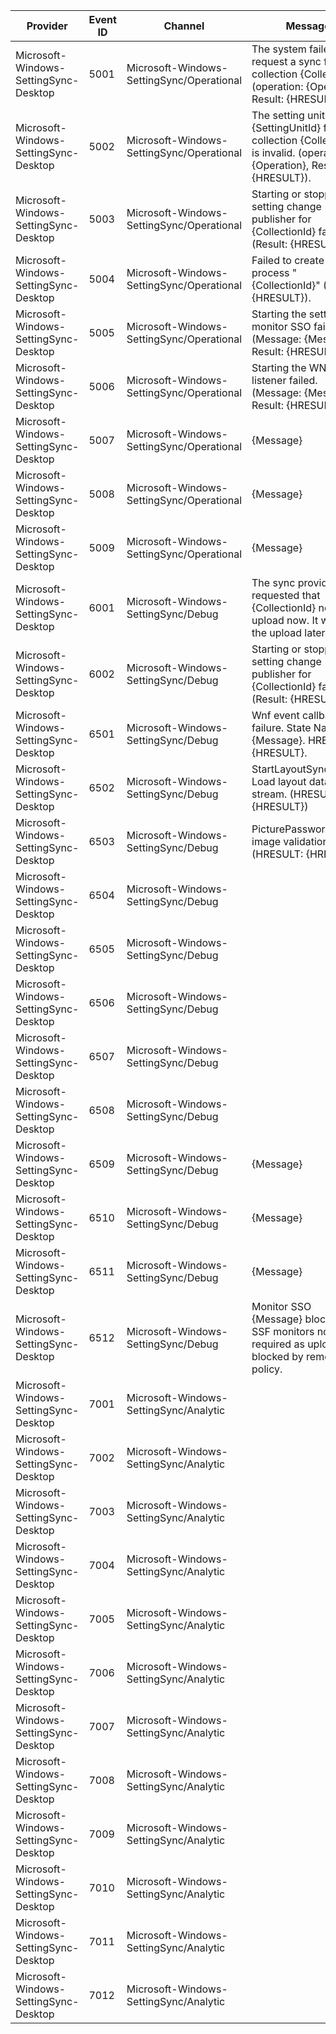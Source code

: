 Provider                               |  Event ID  |  Channel                                    |  Message
---------------------------------------|------------|---------------------------------------------|-------------------------------------------------------------------------------------------------------------------------
Microsoft-Windows-SettingSync-Desktop  |  5001      |  Microsoft-Windows-SettingSync/Operational  |  The system failed to request a sync for collection {CollectionId} (operation: {Operation}, Result: {HRESULT}).
Microsoft-Windows-SettingSync-Desktop  |  5002      |  Microsoft-Windows-SettingSync/Operational  |  The setting unit {SettingUnitId} for collection {CollectionId} is invalid. (operation: {Operation}, Result: {HRESULT}).
Microsoft-Windows-SettingSync-Desktop  |  5003      |  Microsoft-Windows-SettingSync/Operational  |  Starting or stopping setting change publisher for {CollectionId} failed. (Result: {HRESULT})
Microsoft-Windows-SettingSync-Desktop  |  5004      |  Microsoft-Windows-SettingSync/Operational  |  Failed to create process "{CollectionId}" (Result: {HRESULT}).
Microsoft-Windows-SettingSync-Desktop  |  5005      |  Microsoft-Windows-SettingSync/Operational  |  Starting the setting monitor SSO failed.  (Message: {Message}, Result: {HRESULT})
Microsoft-Windows-SettingSync-Desktop  |  5006      |  Microsoft-Windows-SettingSync/Operational  |  Starting the WNF listener failed.  (Message: {Message}, Result: {HRESULT})
Microsoft-Windows-SettingSync-Desktop  |  5007      |  Microsoft-Windows-SettingSync/Operational  |  {Message}
Microsoft-Windows-SettingSync-Desktop  |  5008      |  Microsoft-Windows-SettingSync/Operational  |  {Message}
Microsoft-Windows-SettingSync-Desktop  |  5009      |  Microsoft-Windows-SettingSync/Operational  |  {Message}
Microsoft-Windows-SettingSync-Desktop  |  6001      |  Microsoft-Windows-SettingSync/Debug        |  The sync provider requested that {CollectionId} not upload now.  It will retry the upload later.
Microsoft-Windows-SettingSync-Desktop  |  6002      |  Microsoft-Windows-SettingSync/Debug        |  Starting or stopping setting change publisher for {CollectionId} failed. (Result: {HRESULT})
Microsoft-Windows-SettingSync-Desktop  |  6501      |  Microsoft-Windows-SettingSync/Debug        |  Wnf event callback failure. State Name: {Message}. HRESULT: {HRESULT}.
Microsoft-Windows-SettingSync-Desktop  |  6502      |  Microsoft-Windows-SettingSync/Debug        |  StartLayoutSync - Load layout data from stream. (HRESULT: {HRESULT})
Microsoft-Windows-SettingSync-Desktop  |  6503      |  Microsoft-Windows-SettingSync/Debug        |  PicturePasswordPicture image validation failed (HRESULT: {HRESULT})
Microsoft-Windows-SettingSync-Desktop  |  6504      |  Microsoft-Windows-SettingSync/Debug        |
Microsoft-Windows-SettingSync-Desktop  |  6505      |  Microsoft-Windows-SettingSync/Debug        |
Microsoft-Windows-SettingSync-Desktop  |  6506      |  Microsoft-Windows-SettingSync/Debug        |
Microsoft-Windows-SettingSync-Desktop  |  6507      |  Microsoft-Windows-SettingSync/Debug        |
Microsoft-Windows-SettingSync-Desktop  |  6508      |  Microsoft-Windows-SettingSync/Debug        |
Microsoft-Windows-SettingSync-Desktop  |  6509      |  Microsoft-Windows-SettingSync/Debug        |  {Message}
Microsoft-Windows-SettingSync-Desktop  |  6510      |  Microsoft-Windows-SettingSync/Debug        |  {Message}
Microsoft-Windows-SettingSync-Desktop  |  6511      |  Microsoft-Windows-SettingSync/Debug        |  {Message}
Microsoft-Windows-SettingSync-Desktop  |  6512      |  Microsoft-Windows-SettingSync/Debug        |  Monitor SSO {Message} blocked. SSF monitors not required as uploads are blocked by removal policy.
Microsoft-Windows-SettingSync-Desktop  |  7001      |  Microsoft-Windows-SettingSync/Analytic     |
Microsoft-Windows-SettingSync-Desktop  |  7002      |  Microsoft-Windows-SettingSync/Analytic     |
Microsoft-Windows-SettingSync-Desktop  |  7003      |  Microsoft-Windows-SettingSync/Analytic     |
Microsoft-Windows-SettingSync-Desktop  |  7004      |  Microsoft-Windows-SettingSync/Analytic     |
Microsoft-Windows-SettingSync-Desktop  |  7005      |  Microsoft-Windows-SettingSync/Analytic     |
Microsoft-Windows-SettingSync-Desktop  |  7006      |  Microsoft-Windows-SettingSync/Analytic     |
Microsoft-Windows-SettingSync-Desktop  |  7007      |  Microsoft-Windows-SettingSync/Analytic     |
Microsoft-Windows-SettingSync-Desktop  |  7008      |  Microsoft-Windows-SettingSync/Analytic     |
Microsoft-Windows-SettingSync-Desktop  |  7009      |  Microsoft-Windows-SettingSync/Analytic     |
Microsoft-Windows-SettingSync-Desktop  |  7010      |  Microsoft-Windows-SettingSync/Analytic     |
Microsoft-Windows-SettingSync-Desktop  |  7011      |  Microsoft-Windows-SettingSync/Analytic     |
Microsoft-Windows-SettingSync-Desktop  |  7012      |  Microsoft-Windows-SettingSync/Analytic     |
